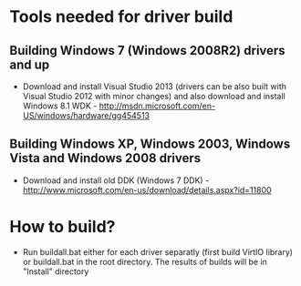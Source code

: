 # Tools needed for driver build

## Building Windows 7 (Windows 2008R2) drivers and up

* Download and install Visual Studio 2013 (drivers can be also built with Visual Studio 2012 with minor changes) and also download and install Windows 8.1 WDK - http://msdn.microsoft.com/en-US/windows/hardware/gg454513

## Building Windows XP, Windows 2003, Windows Vista and Windows 2008 drivers

* Download and install old DDK (Windows 7 DDK) - http://www.microsoft.com/en-us/download/details.aspx?id=11800


# How to build?

* Run buildall.bat either for each driver separatly (first build VirtIO library) or buildall.bat in the root directory. The results of builds will be in "Install" directory 